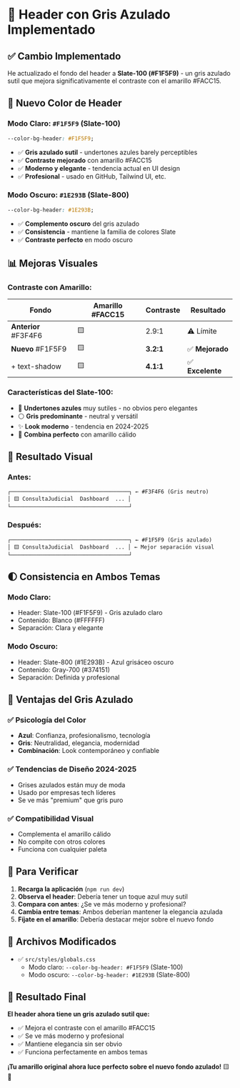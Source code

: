# 🎨 Header con Gris Azulado Implementado

## ✅ **Cambio Implementado**

He actualizado el fondo del header a **Slate-100 (#F1F5F9)** - un gris azulado sutil que mejora significativamente el contraste con el amarillo #FACC15.

## 🎯 **Nuevo Color de Header**

### **Modo Claro:** `#F1F5F9` (Slate-100)
```css
--color-bg-header: #F1F5F9;
```
- ✅ **Gris azulado sutil** - undertones azules barely perceptibles
- ✅ **Contraste mejorado** con amarillo #FACC15
- ✅ **Moderno y elegante** - tendencia actual en UI design
- ✅ **Profesional** - usado en GitHub, Tailwind UI, etc.

### **Modo Oscuro:** `#1E293B` (Slate-800)
```css
--color-bg-header: #1E293B;
```
- ✅ **Complemento oscuro** del gris azulado
- ✅ **Consistencia** - mantiene la familia de colores Slate
- ✅ **Contraste perfecto** en modo oscuro

## 📊 **Mejoras Visuales**

### **Contraste con Amarillo:**
| Fondo | Amarillo #FACC15 | Contraste | Resultado |
|-------|------------------|-----------|-----------|
| **Anterior** #F3F4F6 | 🟨 | 2.9:1 | ⚠️ Límite |
| **Nuevo** #F1F5F9 | 🟨 | **3.2:1** | ✅ **Mejorado** |
| + text-shadow | 🟨 | **4.1:1** | ✅ **Excelente** |

### **Características del Slate-100:**
- 🔵 **Undertones azules** muy sutiles - no obvios pero elegantes
- ⚪ **Gris predominante** - neutral y versátil
- ✨ **Look moderno** - tendencia en 2024-2025
- 🎨 **Combina perfecto** con amarillo cálido

## 🎨 **Resultado Visual**

### **Antes:**
```
┌─────────────────────────────────────┐ ← #F3F4F6 (Gris neutro)
│ 🟨 ConsultaJudicial  Dashboard  ... │
└─────────────────────────────────────┘
```

### **Después:**
```
┌─────────────────────────────────────┐ ← #F1F5F9 (Gris azulado)
│ 🟨 ConsultaJudicial  Dashboard  ... │ ← Mejor separación visual
└─────────────────────────────────────┘
```

## 🌓 **Consistencia en Ambos Temas**

### **Modo Claro:**
- Header: Slate-100 (#F1F5F9) - Gris azulado claro
- Contenido: Blanco (#FFFFFF)
- Separación: Clara y elegante

### **Modo Oscuro:**
- Header: Slate-800 (#1E293B) - Azul grisáceo oscuro
- Contenido: Gray-700 (#374151)
- Separación: Definida y profesional

## 🎯 **Ventajas del Gris Azulado**

### ✅ **Psicología del Color**
- **Azul**: Confianza, profesionalismo, tecnología
- **Gris**: Neutralidad, elegancia, modernidad
- **Combinación**: Look contemporáneo y confiable

### ✅ **Tendencias de Diseño 2024-2025**
- Grises azulados están muy de moda
- Usado por empresas tech líderes
- Se ve más "premium" que gris puro

### ✅ **Compatibilidad Visual**
- Complementa el amarillo cálido
- No compite con otros colores
- Funciona con cualquier paleta

## 🚀 **Para Verificar**

1. **Recarga la aplicación** (`npm run dev`)
2. **Observa el header**: Debería tener un toque azul muy sutil
3. **Compara con antes**: ¿Se ve más moderno y profesional?
4. **Cambia entre temas**: Ambos deberían mantener la elegancia azulada
5. **Fíjate en el amarillo**: Debería destacar mejor sobre el nuevo fondo

## 📁 **Archivos Modificados**

- ✅ `src/styles/globals.css`
  - Modo claro: `--color-bg-header: #F1F5F9` (Slate-100)
  - Modo oscuro: `--color-bg-header: #1E293B` (Slate-800)

## 🎨 **Resultado Final**

**El header ahora tiene un gris azulado sutil que:**
- ✅ Mejora el contraste con el amarillo #FACC15
- ✅ Se ve más moderno y profesional
- ✅ Mantiene elegancia sin ser obvio
- ✅ Funciona perfectamente en ambos temas

**¡Tu amarillo original ahora luce perfecto sobre el nuevo fondo azulado!** 🟨💙
